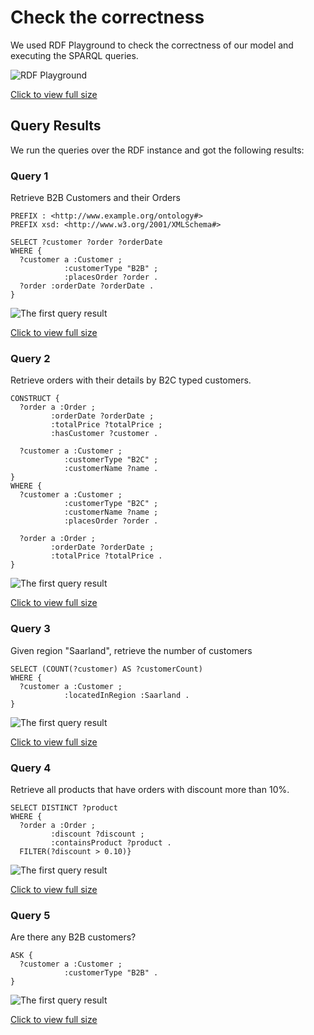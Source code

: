 # Check the correctness

We used RDF Playground to check the correctness of our model and executing the SPARQL queries.

<img src="/images/graph.png" alt="RDF Playground" class="w-full">

<p class="text-center my-0">
    <a href="/images/graph.png" target="_blank" class="underlined">Click to view full size </a>
</p>

## Query Results

We run the queries over the RDF instance and got the following results:

### Query 1

Retrieve B2B Customers and their Orders

```turtle
PREFIX : <http://www.example.org/ontology#>
PREFIX xsd: <http://www.w3.org/2001/XMLSchema#>

SELECT ?customer ?order ?orderDate
WHERE {
  ?customer a :Customer ;
            :customerType "B2B" ;
            :placesOrder ?order .
  ?order :orderDate ?orderDate .
}
```

<img src="/images/rdf/query-1.png" alt="The first query result" class="w-full">

<p class="text-center my-0">
    <a href="/images/rdf/query-1.png" target="_blank" class="underlined">Click to view full size </a>
</p>


### Query 2

Retrieve orders with their details by B2C typed customers.

```turtle
CONSTRUCT {
  ?order a :Order ;
         :orderDate ?orderDate ;
         :totalPrice ?totalPrice ;
         :hasCustomer ?customer .

  ?customer a :Customer ;
            :customerType "B2C" ;
            :customerName ?name .
}
WHERE {
  ?customer a :Customer ;
            :customerType "B2C" ;
            :customerName ?name ;
            :placesOrder ?order .

  ?order a :Order ;
         :orderDate ?orderDate ;
         :totalPrice ?totalPrice .
}
```

<img src="/images/rdf/query-2.png" alt="The first query result" class="w-full">

<p class="text-center my-0">
    <a href="/images/rdf/query-2.png" target="_blank" class="underlined">Click to view full size </a>
</p>


### Query 3

Given region "Saarland", retrieve the number of customers


```turtle
SELECT (COUNT(?customer) AS ?customerCount)
WHERE {
  ?customer a :Customer ;
            :locatedInRegion :Saarland .
}
```

<img src="/images/rdf/query-3.png" alt="The first query result" class="w-full">
<p class="text-center my-0">
    <a href="/images/rdf/query-3.png" target="_blank" class="underlined">Click to view full size </a>
</p>


### Query 4

Retrieve all products that have orders with discount more than 10%.

```turtle
SELECT DISTINCT ?product
WHERE {
  ?order a :Order ;
         :discount ?discount ;
         :containsProduct ?product .
  FILTER(?discount > 0.10)}
```

<img src="/images/rdf/query-4.png" alt="The first query result" class="w-full">
<p class="text-center my-0">
    <a href="/images/rdf/query-4.png" target="_blank" class="underlined">Click to view full size </a>
</p>


### Query 5
Are there any B2B customers?

```turtle
ASK {
  ?customer a :Customer ;
            :customerType "B2B" .
}

```
<img src="/images/rdf/query-5.png" alt="The first query result" class="w-full">
<p class="text-center my-0">
    <a href="/images/rdf/query-5.png" target="_blank" class="underlined">Click to view full size </a>
</p>
